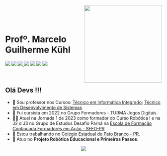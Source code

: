 <img align="right" width="250px" style="margin-top:-20px" src="https://user-images.githubusercontent.com/68967909/194184154-08c18020-794c-4d08-ba17-194d530fdc85.png" width="80"></br></br>
<div dsplay="inline-block"><h1 align="left">Profº. Marcelo Guilherme K&#252;hl</h1>
  <a href="https://www.youtube.com/channel/UClh-DYld-Bo5VELKp58jEYQ" target="_blank"><img src="https://img.shields.io/badge/YouTube-FF0000?style=for-the-badge&logo=youtube&logoColor=white" target="_blank"></a>
  <a href="https://www.instagram.com/marceloguilherme.kuhl/" target="_blank"><img src="https://img.shields.io/badge/-Instagram-%23E4405F?style=for-the-badge&logo=instagram&logoColor=white" target="_blank"></a>
  <a href = "mailto:marcelokuhl@gmail.com"><img src="https://img.shields.io/badge/Gmail-D14836?style=for-the-badge&logo=gmail&logoColor=white" target="_blank">     </a>
  <a href="https://linkedin.com/in/marcelo-kuhl-7952985" target="_blank"><img src="https://img.shields.io/badge/-LinkedIn-%230077B5?style=for-the-        badge&logo=linkedin&logoColor=white" target="_blank"></a>
<a href="https://linktr.ee/marcelokuhl" target="_blank"><img src="https://img.shields.io/badge/linktree-39E09B?style=for-the-badge&logo=linktree&logoColor=white" target="_blank"></a>  
  <a href="https://orcid.org/0000-0001-9973-3180" target="_blank"><img src="https://img.shields.io/badge/orcid-A6CE39?style=for-the-badge&logo=orcid&logoColor=white" target="_blank"></a>
  <a href="https://www.facebook.com/madeirartpb" target="_blank"><img src="https://img.shields.io/badge/Facebook-1877F2?style=for-the-badge&logo=facebook&logoColor=white" target="_blank"></a>
    </div>
</br>
</br>

## Olá Devs !!!

- 📔 Sou professor nos Cursos: <a href="https://professor.escoladigital.pr.gov.br/sites/professores/arquivos_restritos/files/documento/2022-08/aa_dep_plano_curso_tecnico_informatica_integrado.pdf">Técnico em Informática Integrado;</a> <a href="https://professor.escoladigital.pr.gov.br/sites/professores/arquivos_restritos/files/documento/2023-02/educacao_profissional_plano_curso_desenvolvimento_sistemas_integrado2023.pdf">Técnico em Desenvolvimento de Sistemas</a>
- 🌱 Fui cursista em 2022 no Grupo Formadores - TURMA Jogos Digitais.
- 👨‍🏫 Atuei na Jornada 1 de 2023 como formador do Curso Robótica I e na J2 d J3 no Grupo de Estudos Desafio Parná na <a href="https://professor.escoladigital.pr.gov.br/formadores_acao/conheca_ge"> Escola de Formação Continuada Formadores em Ação - SEED-PR </a>
- 💞️ Estou trabalhando no <a href="http://www.pbpatobranco.seed.pr.gov.br/modules/conteudo/conteudo.php?conteudo=1"> Colégio Estadual de Pato Branco - PR.</a>
- 🤖 Atuo no **Projeto Robótica Educacional e Primeiros Passos**.
<p align="center">
<img src="http://img.shields.io/static/v1?label=STATUS&message=EM%20DESENVOLVIMENTO&color=GREEN&style=for-the-badge"/>
</p>

<!---
marcelokuhl/marcelokuhl is a ✨ special ✨ repository because its `README.md` (this file) appears on your GitHub profile.
You can click the Preview link to take a look at your changes.
--->
